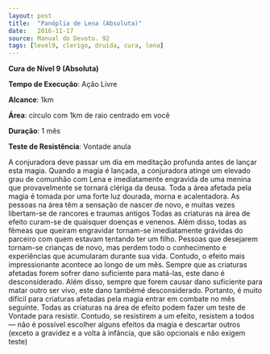```yaml
---
layout: post
title:  "Panóplia de Lena (Absoluta)"
date:   2016-11-17
source: Manual do Devoto. 92
tags: [level9, clerigo, druida, cura, lena]
---
```


**Cura de Nível 9 (Absoluta)**

**Tempo de Execução**: Ação Livre

**Alcance**: 1km

**Área**: círculo com 1km de raio centrado em você

**Duração**: 1 mês

**Teste de Resistência**: Vontade anula

A conjuradora deve passar um dia em meditação profunda antes de lançar esta magia. Quando a magia é lançada, a conjuradora atinge um elevado grau de comunhão com Lena e imediatamente 
engravida de uma menina que provavelmente se tornará clériga da deusa. Toda a área afetada pela magia é tomada por uma forte luz dourada, morna e acalentadora. As pessoas na área têm a sensação 
de nascer de novo, e muitas vezes libertam-se de rancores e traumas antigos Todas as criaturas na área de efeito curam-se de quaisquer doenças e venenos. Além disso, todas as fêmeas que 
queiram engravidar tornam-se imediatamente grávidas do parceiro com quem estavam tentando ter um filho. Pessoas que desejarem tornam-se crianças de novo, mas perdem todo o conhecimento 
e experiências que acumularam durante sua vida. Contudo, o efeito mais impressionante acontece ao longo de um mês. 
Sempre que as criaturas afetadas forem sofrer dano suficiente para matá-las, este dano é desconsiderado. 
Além disso, sempre que forem causar dano suficiente para matar outro ser vivo, este dano tambémé desconsiderado. Portanto, é muito difícil para criaturas afetadas pela magia entrar em combate no mês seguinte.
Todas as criaturas na área de efeito podem fazer um teste de Vontade para resistir. Contudo, se resistirem a um efeito, resistem a todos — não é possível escolher alguns efeitos da magia e descartar outros (exceto a gravidez e a volta à infância, que são opcionais e não exigem teste)